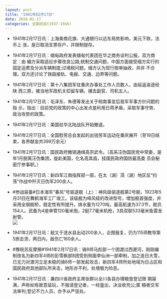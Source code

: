 ```yaml
---
layout: post
title: "1941年02月17日"
date: 2016-02-17
categories: 全面抗战(1937-1945)
---
```


<meta name="referrer" content="no-referrer" />

- 1941年2月17日讯：上海美商花旗、大通银行以远东局势影响，美元下跌，法币上 涨，是日取消支票存户，并限制提存。 

- 1941年2月17日讯：缅甸政府发表缅甸代表团在华之商务谈判公报，双方商定：由 緬方采取适应步骤改良公路;统制交通问题，中国方面接受缅方实行的 固定运费及分派车辆制度;过境税问题，缅方认为现行按单抽收，并非 不合理。双方还讨论了铁路接轨、电报、交通、边界等问题。 

- 1941年2月17日讯：第十八集团军驻重庆办事处工作人员数人，由延返渝途经陕 西三原，被当地军政机关扣留车辆，捕去副官、司机五人。 

- 1941年2月17日讯：毛泽东、朱德等发出关于皖南事变后我军军事方针问题的指 示，指出：目前党的政策的中心出发点是利用日蒋矛盾，采取军事守势、 政治攻势的政策。 

- 1941年2月17日讯：美国驻华北陆战队开始撤退。 

- 1941年2月17日讯：全国慰劳总会发起的出钱劳军运动在重庆展开（至19日结 束，各界献金共399万余元） 

- 1941年2月17日讯：国民政府撤销通缉高宗武令。（高系汪伪国民党中常委，是 年1月脱离汪伪集团，旋赴美国，化名高其昌，挂国民政府国防最高委 员会秘密厅参事职。） 

- 1941年2月17日讯：新四军江南指挥部一部，在太（湖）滆（湖）地区反“扫荡”作战中歼灭日伪军200余人。 

- #参战装备#日本海军“春风”号驱逐舰（上）：神风级驱逐舰第2号舰，1923年5月31日在舞鹤海军工厂竣工。该级舰为峰风级的改进型号，增加舰首强度，并采用全钢舰桥，稳定性有所提升。排水量为1270吨，最高航速为37.3节，舰员154人。武备为4座单管120毫米炮，2挺7.7毫米机枪，3具双联533毫米鱼雷发射管。 <br/><img src="https://ww3.sinaimg.cn/large/aca367d8jw1f123q497f2j20dw07t3za.jpg" />

- 1941年2月17日讯：敌又于涟水县出动200余人，企图报复，仍为115师教导第5旅击溃，两日内，敌伤亡160余人。 

- #豫皖苏反摩擦#1941年2月17日讯：骑8师马彪部一个团渡过西淝河，刚刚编制改名为新四军4师的彭雪枫部8团受到侧面李仙洲一部牵制，加之连日大雪，已无力对渡河立足未稳的骑8师一部发起攻击，新四军4师所处地域为日占区和国民政府其他部队所夹击，地形亦不利，处境极为险恶。 

- 1941年2月17日讯：兼四川省政府主席张群以全川各县办理粮食登记限 期届满，声称如有故意延玩，不报请登记者，一经査出，决没收充公;匿 粮者交军法审判;登记不力人员，亦予从严惩处。 

